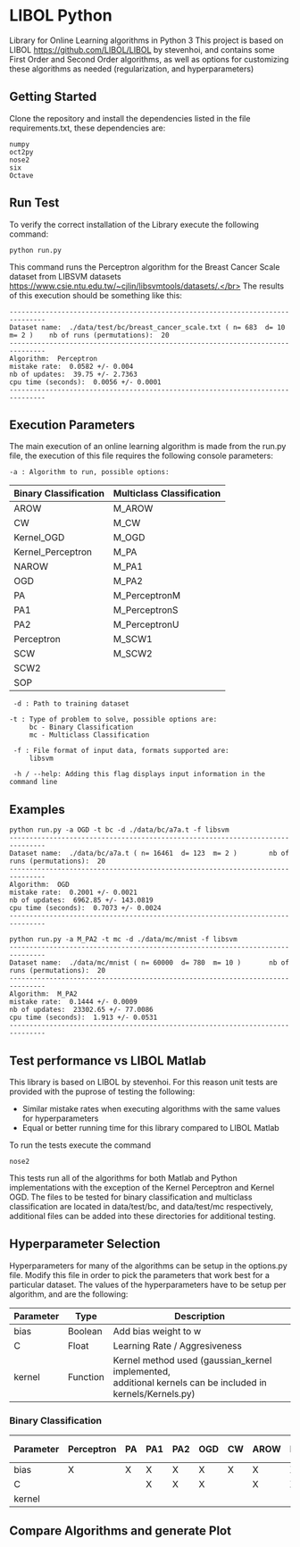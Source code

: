 # LIBOL Python

Library for Online Learning algorithms in Python 3
This project is based on LIBOL https://github.com/LIBOL/LIBOL by stevenhoi,
and contains some First Order and Second Order algorithms, as well as options for 
customizing these algorithms as needed (regularization, and hyperparameters)

## Getting Started

Clone the repository and install the dependencies listed in the file requirements.txt, these dependencies are:
```
numpy
oct2py
nose2
six
Octave
```

## Run Test

To verify the correct installation of the Library execute the following command:
```
python run.py
```
This command runs the Perceptron algorithm for the Breast Cancer Scale dataset from LIBSVM datasets https://www.csie.ntu.edu.tw/~cjlin/libsvmtools/datasets/.</br>
The results of this execution should be something like this:

```
-------------------------------------------------------------------------------
Dataset name:  ./data/test/bc/breast_cancer_scale.txt ( n= 683  d= 10  m= 2 )    nb of runs (permutations):  20
-------------------------------------------------------------------------------
Algorithm:  Perceptron
mistake rate:  0.0582 +/- 0.004
nb of updates:  39.75 +/- 2.7363
cpu time (seconds):  0.0056 +/- 0.0001
-------------------------------------------------------------------------------
```

## Execution Parameters

The main execution of an online learning algorithm is made from the run.py file,
the execution of this file requires the following console parameters:

```
-a : Algorithm to run, possible options:
```

Binary Classification  | Multiclass Classification
---------------------- | -------------------------
AROW                   | M_AROW
CW                     | M_CW
Kernel_OGD             | M_OGD
Kernel_Perceptron      | M_PA
NAROW                  | M_PA1
OGD                    | M_PA2
PA                     | M_PerceptronM
PA1                    | M_PerceptronS
PA2                    | M_PerceptronU
Perceptron             | M_SCW1
SCW                    | M_SCW2
SCW2                   | 
SOP                    |

```
 -d : Path to training dataset

-t : Type of problem to solve, possible options are:
     bc - Binary Classification
     mc - Multiclass Classification
 
 -f : File format of input data, formats supported are:
     libsvm

 -h / --help: Adding this flag displays input information in the command line

```
## Examples

```
python run.py -a OGD -t bc -d ./data/bc/a7a.t -f libsvm
-------------------------------------------------------------------------------
Dataset name:  ./data/bc/a7a.t ( n= 16461  d= 123  m= 2 )        nb of runs (permutations):  20
-------------------------------------------------------------------------------
Algorithm:  OGD
mistake rate:  0.2001 +/- 0.0021
nb of updates:  6962.85 +/- 143.0819
cpu time (seconds):  0.7073 +/- 0.0024
-------------------------------------------------------------------------------

python run.py -a M_PA2 -t mc -d ./data/mc/mnist -f libsvm
-------------------------------------------------------------------------------
Dataset name:  ./data/mc/mnist ( n= 60000  d= 780  m= 10 )       nb of runs (permutations):  20
-------------------------------------------------------------------------------
Algorithm:  M_PA2
mistake rate:  0.1444 +/- 0.0009
nb of updates:  23302.65 +/- 77.0086
cpu time (seconds):  1.913 +/- 0.0531
-------------------------------------------------------------------------------

```
## Test performance vs LIBOL Matlab

This library is based on LIBOL by stevenhoi.
For this reason unit tests are provided with the puprose of testing the following:
* Similar mistake rates when executing algorithms with the same values for hyperparameters
* Equal or better running time for this library compared to LIBOL Matlab

To run the tests execute the command
```
nose2
```
This tests run all of the algorithms for both Matlab and Python implementations with the exception of the Kernel Perceptron and Kernel OGD. The files to be tested for binary classification and multiclass classification are located in data/test/bc, and data/test/mc respectively, additional files can be added into these directories for additional testing.

## Hyperparameter Selection

Hyperparameters for many of the algorithms can be setup in the options.py file.
Modify this file in order to pick the parameters that work best for a particular dataset.
The values of the hyperparameters have to be setup per algorithm, and are the following:

Parameter | Type     |                 Description
----------|----------|------------------------------------------------------------
bias      | Boolean  | Add bias weight to w
C         | Float    | Learning Rate / Aggresiveness
kernel    | Function | Kernel method used (gaussian_kernel implemented, <br> additional kernels can be included in kernels/Kernels.py)  

### Binary Classification

   Parameter  | Perceptron | PA | PA1 | PA2 | OGD | CW | AROW | NAROW | SOP | SCW | SCW2|  Kernel Perceptron | Kernel OGD         
 -------------|------------|----|-----|-----|-----|----|------|-------|-----|-----|-----|--------------------|------------ 
   bias       |      X     | X  |  X  |  X  |  X  |  X |   X  |   X   |  X  |  X  |  X  |                    |
   C          |            |    |  X  |  X  |  X  |    |   X  |   X   |     |  X  |  X  |                    |      X     
   kernel     |            |    |     |     |     |    |      |       |     |     |     |         X          |      X 
   



## Compare Algorithms and generate Plot





